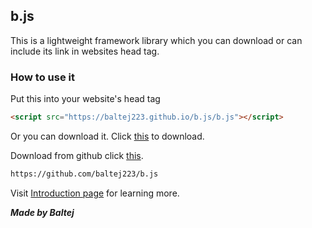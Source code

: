 ## b.js

This is a lightweight framework library which you can download or can include its link in websites head tag.

### How to use it
Put this into your website's head tag
```markdown
<script src="https://baltej223.github.io/b.js/b.js"></script>
```
Or you can download it. Click [this](https://raw.githubusercontent.com/baltej223/b.js/main/b.js.js) to download.

Download from github click [this](https://github.com/baltej223/b.js).
```markdown
https://github.com/baltej223/b.js
```

Visit [Introduction page](https://baltej223.github.io/b.js/intro) for learning more.







***Made by Baltej***

